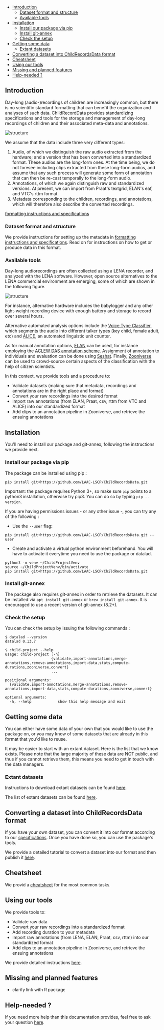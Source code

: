 - [Introduction](#introduction)
  - [Dataset format and structure](#dataset-format-and-structure)
  - [Available tools](#available-tools)
- [Installation](#installation)
  - [Install our package via pip](#install-our-package-via-pip)
  - [Install git-annex](#install-git-annex)
  - [Check the setup](#check-the-setup)
- [Getting some data](#getting-some-data)
  - [Extant datasets](#extant-datasets)
- [Converting a dataset into ChildRecordsData format](#converting-a-dataset-into-childrecordsdata-format)
- [Cheatsheet](#cheatsheet)
- [Using our tools](#using-our-tools)
- [Missing and planned features](#missing-and-planned-features)
- [Help-needed ?](#help-needed-)

## Introduction

Day-long (audio-)recordings of children are increasingly common, but there is no scientific standard formatting that can benefit the organization and analyses of such data. ChildRecordData provides standardizing specifications and tools for the storage and management of day-long recordings of children and their associated meta-data and annotations.

![structure](http://laac-lscp.github.io/ChildRecordsData/images/structure.png "File organization structure")

We assume that the data include three very different types:

1. Audio, of which we distinguish the raw audio extracted from the hardware; and a version that has been converted into a standardized format. These audios are the long-form ones. At the time being, we do not foresee including clips extracted from these long-form audios, and assume that any such process will generate some form of annotation that can then be re-cast temporally to the long-form audio.
2. Annotations, of which we again distinguish raw and standardized versions. At present, we can import from Praat's textgrid, ELAN's eaf, and VTC's rttm format.
3. Metadata corresponding to the children, recordings, and annotations, which will therefore also describe the converted recordings.

 [formatting instructions and specifications](http://laac-lscp.github.io/ChildRecordsData/FORMATTING.html)


### Dataset format and structure

We provide instructions for setting up the metadata in [formatting instructions and specifications](http://laac-lscp.github.io/ChildRecordsData/FORMATTING.html). Read on for instructions on how to get or produce data in this format.

### Available tools

Day-long audiorecordings are often collected using a LENA recorder, and analyzed with the LENA software. However, open source alternatives to the LENA commercial environment are emerging, some of which are shown in the following figure.

![structure](http://laac-lscp.github.io/ChildRecordsData/images/tools.png "Overview of some tools in the day-long recordings environment")

For instance, alternative hardware includes the babylogger and any other light-weight recording device with enough battery and storage to record over several hours.

Alternative automated analysis options include the [Voice Type Classifier](https://github.com/MarvinLvn/voice-type-classifier), which segments the audio into different talker types (key child, female adult, etc) and [ALICE](https://github.com/orasanen/ALICE), an automated linguistic unit counter.

As for manual annotation options, [ELAN](https://archive.mpi.nl/tla/elan) can be used, for instance employing the [ACLEW DAS annotation scheme](https://osf.io/b2jep/). Assignment of annotation to individuals and evaluation can be done using [Seshat](https://github.com/bootphon/seshat). Finally, [Zooniverse](zooniverse.org) can be used to crowd-source certain aspects of the classification with the help of citizen scientists.

In this context, we provide tools and a procedure to:

- Validate datasets (making sure that metadata, recordings and annotations are in the right place and format)
- Convert your raw recordings into the desired format
- Import raw annotations (from ELAN, Praat, csv, rttm from VTC and ALICE) into our standardized format
- Add clips to an annotation pipeline in Zooniverse, and retrieve the ensuing annotations

## Installation

You'll need to install our package and git-annex, following the instructions we provide next.

### Install our package via pip
  
The package can be installed using pip :

```
pip install git+https://github.com/LAAC-LSCP/ChildRecordsData.git
```

Important: the package requires Python 3+, so make sure `pip` points to a python3 installation, otherwise try pip3. You can do so by typing `pip --version`.

If you are having permissions issues - or any other issue -, you can try any of the following :

 - Use the `--user` flag:

```
pip install git+https://github.com/LAAC-LSCP/ChildRecordsData.git --user
```

 - Create and activate a virtual python environment beforehand. You will have to activate it everytime you need to use the package or datalad.

```
python3 -m venv ~/ChildProjectVenv
source ~/ChildProjectVenv/bin/activate
pip install git+https://github.com/LAAC-LSCP/ChildRecordsData.git
```

### Install git-annex

The package also requires git-annex in order to retrieve the datasets. It can be installed via `apt install git-annex` or `brew install git-annex`. It is encouraged to use a recent version of git-annex (8.2+).

### Check the setup

You can check the setup by issuing the following commands :

```
$ datalad --version
datalad 0.13.7
```

```
$ child-project --help
usage: child-project [-h]
                     {validate,import-annotations,merge-annotations,remove-annotations,import-data,stats,compute-durations,zooniverse,convert}
                     ...

positional arguments:
  {validate,import-annotations,merge-annotations,remove-annotations,import-data,stats,compute-durations,zooniverse,convert}

optional arguments:
  -h, --help            show this help message and exit
```

## Getting some data

You can either have some data of your own that you would like to use the package on, or you may know of some datasets that are already in this format that you'd like to reuse.

It may be easier to start with an extant dataset. Here is the list that we know exists. Please note that the large majority of these data are NOT public, and thus if you cannot retrieve them, this means you need to get in touch with the data managers.

### Extant datasets

Instructions to download extant datasets can be found [here](http://laac-lscp.github.io/ChildRecordsData/TUTORIAL_REUSE.html).

The list of extant datasets can be found [here](http://laac-lscp.github.io/ChildRecordsData/EXTANT.html).


## Converting a dataset into ChildRecordsData format

If you have your own dataset, you can convert it into our format according to our 
[specifications](http://laac-lscp.github.io/ChildRecordsData/FORMATTING.html). Once you have done so, you can use the package's tools. 

We provide a detailed tutorial to convert a dataset into our format and then publish it [here](http://laac-lscp.github.io/ChildRecordsData/TUTORIAL_VANDAM.html).

## Cheatsheet

We provid a [cheatsheet](http://laac-lscp.github.io/ChildRecordsData/CHEATSHEET.html) for the most common tasks.

## Using our tools

We provide tools to:

- Validate raw data
- Convert your raw recordings into a standardized format
- Add recording duration to your metadata
- Import raw annotations (from LENA, ELAN, Praat, csv, rttm) into our standardized format
- Add clips to an annotation pipeline in Zooniverse, and retrieve the ensuing annotations

We provide detailed instructions [here](http://laac-lscp.github.io/ChildRecordsData/TOOLS.html).

## Missing and planned features

- clarify link with R package

## Help-needed ?

If you need more help than this documentation provides, feel free to ask your question [here](https://github.com/LAAC-LSCP/ChildRecordsData/issues/new?assignees=&labels=help+wanted%2C+question&template=question.md&title=).
